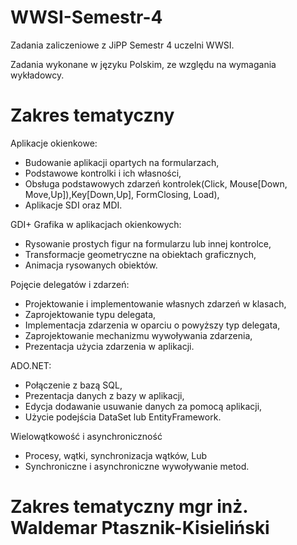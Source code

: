 # WWSI-Semestr-4
Zadania zaliczeniowe z JiPP Semestr 4 uczelni WWSI.

Zadania wykonane w języku Polskim, ze względu na wymagania wykładowcy.

# Zakres tematyczny
Aplikacje okienkowe:
- Budowanie aplikacji opartych na formularzach,
- Podstawowe kontrolki i ich własności,
- Obsługa podstawowych zdarzeń kontrolek(Click, Mouse[Down, Move,Up]),Key[Down,Up], FormClosing, Load),
- Aplikacje SDI oraz MDI.

GDI+ Grafika w aplikacjach okienkowych:
- Rysowanie prostych figur na formularzu lub innej kontrolce,
- Transformacje geometryczne na obiektach graficznych,
- Animacja rysowanych obiektów.

Pojęcie delegatów i zdarzeń:
- Projektowanie i implementowanie własnych zdarzeń w klasach,
- Zaprojektowanie typu delegata,
- Implementacja zdarzenia w oparciu o powyższy typ delegata,
- Zaprojektowanie mechanizmu wywoływania zdarzenia,
- Prezentacja użycia zdarzenia w aplikacji.

ADO.NET:
- Połączenie z bazą SQL,
- Prezentacja danych z bazy w aplikacji,
- Edycja dodawanie usuwanie danych za pomocą aplikacji,
- Użycie podejścia DataSet lub EntityFramework.

Wielowątkowość i asynchroniczność
- Procesy, wątki, synchronizacja wątków,
Lub 
- Synchroniczne i asynchroniczne wywoływanie metod.

# Zakres tematyczny mgr inż. Waldemar Ptasznik-Kisieliński
